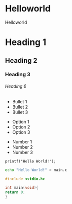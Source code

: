 # Helloworld
Helloworld

# Heading 1
## Heading 2
### Heading 3
###### Heading 6

- Bullet 1
- Bullet 2
- Bullet 3

+ Option 1
+ Option 2
+ Option 3

* Number 1
* Number 2
* Number 3

`printf("Hello World!");`

```bash
echo "Hello World!" > main.c
```

```c
#include <stdio.h>

int main(void){
return 0;
}
```
